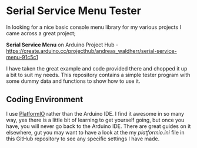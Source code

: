 # Serial Service Menu Tester

In looking for a nice basic console menu library for my various projects I came across a great project;

**Serial Service Menu** on Arduino Project Hub - https://create.arduino.cc/projecthub/andreas_waldherr/serial-service-menu-91c5c1

I have taken the great example and code provided there and chopped it up a bit to suit my needs. This repository contains a simple tester program with some dummy data and functions to show how to use it.

## Coding Environment

I use [PlatformIO](https://platformio.org) rather than the Arduino IDE.  I find it awesome in so many way, yes there is a little bit of learning to get yourself going, but once you have, you will never go back to the Arduino IDE. There are great guides on it elsewhere, gut you may want to have a look at the my *platformio.ini* file in this GitHub repository to see any specific settings I have made.

